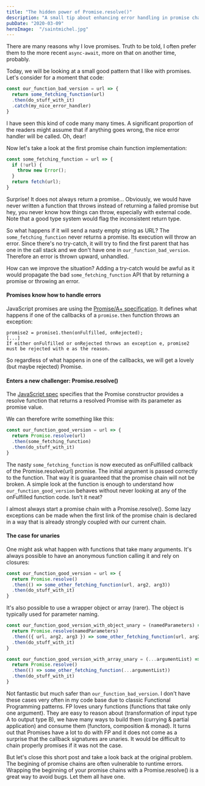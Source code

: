 ```yaml
---
title: "The hidden power of Promise.resolve()"
description: "A small tip about enhancing error handling in promise chains"
pubDate: "2020-03-09"
heroImage:  "/saintmichel.jpg"
---
```

There are many reasons why I love promises. Truth to be told, I often prefer them to the more recent `async-await`, more on that on another time, probably.

Today, we will be looking at a small good pattern that I like with promises.
Let's consider for a moment that code:

```javascript
const our_function_bad_version = url => {
  return some_fetching_function(url)
  .then(do_stuff_with_it)
  .catch(my_nice_error_handler)
}
```

I have seen this kind of code many many times. A significant proportion of the readers might assume that if anything goes wrong, the nice error handler will be called. Oh, dear!

Now let's take a look at the first promise chain function implementation:

```javascript
const some_fetching_function = url => {
  if (!url) {
    throw new Error();
  }
  return fetch(url);
}
```

Surprise! It does not always return a promise...
Obviously, we would have never written a function that throws instead of returning a failed promise but hey, you never know how things can throw, especially with external code. Note that a good type system would flag the inconsistent return type.

So what happens if it will send a nasty empty string as URL? The `some_fetching_function` never returns a promise. Its execution will throw an error. Since there's no try-catch, it will try to find the first parent that has one in the call stack and we don't have one in `our_function_bad_version`. Therefore an error is thrown upward, unhandled.

How can we improve the situation? Adding a try-catch would be awful as it would propagate the bad `some_fetching_function` API that by returning a promise or throwing an error.

#### Promises know how to handle errors

JavaScript promises are using the [Promise/A+ specification](https://promisesaplus.com/).
It defines what happens if one of the callbacks of a `promise.then` function throws an exception:

```
promise2 = promise1.then(onFulfilled, onRejected);
[...]
If either onFulfilled or onRejected throws an exception e, promise2 must be rejected with e as the reason.
```

So regardless of what happens in one of the callbacks, we will get a lovely (but maybe rejected) Promise.

#### Enters a new challenger: Promise.resolve()

The [JavaScript spec](https://tc39.es/ecma262/#sec-promise.resolve) specifies that the Promise constructor provides a resolve function that returns a resolved Promise with its parameter as promise value.

We can therefore write something like this:

```javascript
const our_function_good_version = url => {
  return Promise.resolve(url)
  .then(some_fetching_function)
  .then(do_stuff_with_it)
}
```

The nasty `some_fetching_function` is now executed as onFulfilled callback of the Promise.resolve(url) promise. The initial argument is passed correctly to the function. That way it is guaranteed that the promise chain will not be broken. A simple look at the function is enough to understand how `our_function_good_version` behaves without never looking at any of the onFulfilled function code. Isn't it neat?

I almost always start a promise chain with a Promise.resolve(). Some lazy exceptions can be made when the first link of the promise chain is declared in a way that is already strongly coupled with our current chain.

#### The case for unaries

One might ask what happen with functions that take many arguments. It's always possible to have an anonymous function calling it and rely on closures:

```javascript
const our_function_good_version = url => {
  return Promise.resolve()
  .then(() => some_other_fetching_function(url, arg2, arg3))
  .then(do_stuff_with_it)
}
```
 
It's also possible to use a wrapper object or array (rarer). The object is typically used for parameter naming.

```javascript
const our_function_good_version_with_object_unary = (namedParameters) => {
  return Promise.resolve(namedParameters)
  .then(({ url, arg2, arg3 }) => some_other_fetching_function(url, arg2, arg3))
  .then(do_stuff_with_it)
}

const our_function_good_version_with_array_unary = (...argumentList) => {
  return Promise.resolve()
  .then(() => some_other_fetching_function(...argumentList))
  .then(do_stuff_with_it)
}
```

Not fantastic but much safer than `our_function_bad_version`. I don't have these cases very often in my code base due to classic Functional Programming patterns. FP loves unary functions (functions that take only one argument). They are easy to reason about (transformation of input type A to output type B), we have many ways to build them (currying & partial application) and consume them (functors, composition & monad). It turns out that Promises have a lot to do with FP and it does not come as a surprise that the callback signatures are unaries. It would be difficult to chain properly promises if it was not the case.  

But let's close this short post and take a look back at the original problem. The begining of promise chains are often vulnerable to runtime errors. Wrapping the beginning of your promise chains with a Promise.resolve() is a great way to avoid bugs. Let them all have one.